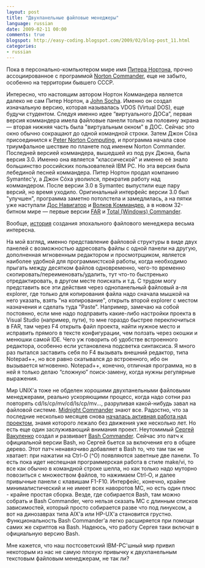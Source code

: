 ```yaml
---
layout: post
title: "Двухпанельные файловые менеджеры"
language: russian
date: 2009-02-11 00:00
comments: true
blogspot: http://easy-coding.blogspot.com/2009/02/blog-post_11.html
categories:
- russian
---
```

Пока в персонально-компьютером мире имя [Питера Нортона][Peter Norton], прочно ассоциированное с программой [Norton Commander][], еще не забыто, особенно на территории бывшего СССР.

[Peter Norton]: http://ru.wikipedia.org/wiki/%D0%9D%D0%BE%D1%80%D1%82%D0%BE%D0%BD,_%D0%9F%D0%B8%D1%82%D0%B5%D1%80
[Norton Commander]: http://ru.wikipedia.org/wiki/Norton_Commander

Интересно, что настоящим автором Нортон Коммандера является далеко не сам Питер Нортон, а [John Socha][]. Именно он создал изначальную версию, которая называлась VDOS (Virtual DOS), еще будучи студентом. Следуя именно идее “виртуального ДОСа”, первая версия коммандера имела файловые панели только на половину экрана — вторая нижняя часть была "виртуальным окном" в ДОС. Сейчас это окно обычно сокращают до одной командной строки. Затем Джон Сόха присоединился к [Peter Norton Computing][], и программа начала свое триумфальное шествие по планете под именем Norton Commander. Последней версией коммандера, вышедшей из под рук Джона, была версия 3.0. Именно она является "классической" и именно её знало большинство российских пользователей IBM PC. Но эта версия была лебединой песней коммандера. Питер Нортон продал компанию Symantec'у, а Джон Сόха уволился, прекратив работу над коммандером. После версии 3.0 в Symantec выпустили еще пару версий, но время уходило. Оригинальный интерфейс версии 3.0 был "улучшен", программа заметно потолстела и замедлилась, а на пятки уже наступали [Дос Навигатор][] и [Волков Коммандер][], а в новом 32-битном мире — первые версии [FAR][] и [Total (Windows) Commander][].

[John Socha]: http://en.wikipedia.org/wiki/John_Socha
[Peter Norton Computing]: http://en.wikipedia.org/wiki/Peter_Norton_Computing
[Дос Навигатор]: http://ru.wikipedia.org/wiki/DOS_Navigator
[Волков Коммандер]: http://ru.wikipedia.org/wiki/%D0%92%D0%BE%D0%BB%D0%BA%D0%BE%D0%B2_%D0%BA%D0%BE%D0%BC%D0%BC%D0%B0%D0%BD%D0%B4%D0%B5%D1%80
[FAR]: http://ru.wikipedia.org/wiki/Far
[Total (Windows) Commander]: http://ru.wikipedia.org/wiki/Windows_Commander

Вообще, [история][History] создания эпохального файлового менеджера весьма интересна.

[History]: http://www.softpanorama.org/OFM/Paradigm/Ch03/norton_commander.shtml

На мой взгляд, именно представление файловой структуры в виде двух панелей с возможностью адресовать файлы с одной панели на другую, дополненная мгновенным редактором и просмотрщиком, является наиболее удобной для программистской работы, когда необходимо прыгать между десятком файлов одновременно, чего-то временно скопировать/переименовать/удалить, тут что-то быстренько отредактировать, в другом месте поискать и т.д. С трудом могу представить все эти действия через однопанельный файловый а-ля explorer, где только для копирования файла надо сначала мышкой на него указать, взять "на копирование", открыть второй explorer с местом назначения и сделать туда "Paste". Например, замечаю на собой постоянно, если мне надо подправить какие-либо настройки проекта в Visual Studio (например, пути), то мне гораздо быстрее переключиться в FAR, там через F4 открыть файл проекта, найти нужное место и исправить прямого в тексте конфигурации, чем ползать через окошки и менюшки самой IDE. Чего уж говорить об удобстве встроенного редактора, особенно если установлена подсветка синтаксиса. Я много раз пытался заставить себя по F4 вызывать внешний редактор, типа Notepad++, но все равно скатывался до встроенного, ибо он вызывается мгновенно. Notepad++, конечно, отличная программа, но в ней я только делаю “сложную” поиск-замену, когда нужны регулярные выражения.

Мир UNIX'а тоже не обделен хорошими двухпанельными файловыми менеджерами, реально ускоряющими процесс, когда надо сотни раз повторять cd/ls/cp/mv/cd/ls/cp/mv..., разруливая какой-нибудь завал на файловой системе. [Midnight Commander][] знают все. Радостно, что за последние несколько месяцев снова [началась активная работа над проектом][MC project], знамя которого лежало без движения уже несколько лет. Но есть еще один заслуживающий внимания проект. Неутомимый [Сергей Вакуленко][] создал и развивает [Bash Commander][]. Сейчас это патч к официальной версии Bash, но Сергей бьется за включения его в общее дерево. Этот патч ненавязчиво добавляет в Bash то, что там так не хватает: при нажатии на Ctrl-O (^O) появляются заветные две панели. То есть пока идет неспешная программерская работа в стиле make/vi, то все как обычно в командной строке шелла, но как только надо муторно повозиться с множеством файлов, то нажимаем Ctrl-O, и далее привычные панели с клавишам F1-F10. Интерфейс, конечно, крайне минималистический и не имеет всех наворотов MC, но есть один плюс - крайне простая сборка. Везде, где собирается Bash, там можно собрать и Bash Commander, чего нельзя сказать MC с длинным списков зависимостей, который просто собирается разве что под линуксом, а вот на динозаврах типа AIX'а или HP-UX'а становится грустно. Функциональность Bash Commander’а легко расширяется при помощи самих же скриптов на Bash. Надеюсь, что работу Сергея таки включат в официальную версию Bash.

[Midnight Commander]: http://en.wikipedia.org/wiki/Midnight_Commander
[MC project]: http://www.midnight-commander.org/
[Сергей Вакуленко]: http://vak.ru/doku.php/proj
[Bash Commander]: http://groups.google.com/group/bashc/web/overview

Мне кажется, что наш постсоветский IBM-PC'шный мир привил некоторым из нас не самую плохую привычку к двухпанельным текстовым файловым менеджерам, не так ли?
